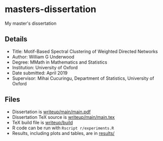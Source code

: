 # masters-dissertation

My master's dissertation

## Details
- Title: Motif-Based Spectral Clustering of Weighted Directed Networks
- Author: William G Underwood
- Degree: MMath in Mathematics and Statistics
- Institution: University of Oxford
- Date submitted: April 2019
- Supervisor: Mihai Cucuringu, Department of Statistics, University of Oxford

## Files
- Dissertation is [writeup/main/main.pdf](/writeup/main/main.pdf)
- Dissertation TeX source is [writeup/main/main.tex](/writeup/main/main.tex)
- TeX build file is [writeup/build](/writeup/build)
- R code can be run with `Rscript r/experiments.R`
- Results, including plots and tables, are in [results/](/results/)
